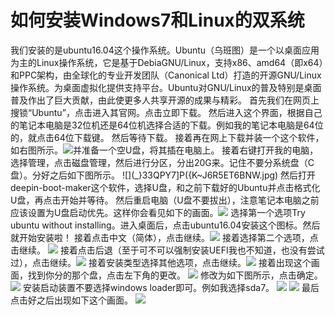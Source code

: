 # 如何安装Windows7和Linux的双系统
我们安装的是ubuntu16.04这个操作系统。Ubuntu（乌班图）是一个以桌面应用为主的Linux操作系统，它是基于DebiaGNU/Linux，支持x86、amd64（即x64）和PPC架构，由全球化的专业开发团队（Canonical Ltd）打造的开源GNU/Linux操作系统。为桌面虚拟化提供支持平台。Ubuntu对GNU/Linux的普及特别是桌面普及作出了巨大贡献，由此使更多人共享开源的成果与精彩。
首先我们在网页上搜锁“Ubuntu”，点击进入其官网。点击立即下载。
然后进入这个界面，根据自己的笔记本电脑是32位机还是64位机选择合适的下载。例如我的笔记本电脑是64位的，就点击64位下载键。
然后等待下载。
接着再在网上下载并装一个这个软件，如右图所示。![](13}NL}@%2K~2[]7845~[QQQ4.png)并准备一个空U盘，将其插在电脑上。
接着右键打开我的电脑，选择管理，点击磁盘管理，然后进行分区，分出20G来。记住不要分系统盘（C盘）。分好之后如下图所示。
![](_}33QPY7]P({K~J6R5ET6BNW.jpg)
然后打开deepin-boot-maker这个软件，选择U盘，和之前下载好的Ubuntu并点击格式化U盘，再点击开始并等待。
然后重启电脑（U盘不要拔出），注意笔记本电脑之前应该设置为U盘启动优先。这样你会看见如下的画面。![](07398D1392CD5C5EC7C92B96129AE9C8A.jpg)
选择第一个选项Try ubuntu without installing。进入桌面后，点击ubuntu16.04安装这个图标。然后就开始安装啦！
接着点击中文（简体），点击继续。![](65AC3EE29FDFE537DAFC55AA02C20127.jpg)
接着选择第二个选项，点击继续。
![](5C0D4A6B90D87E915F980C409F06F842.jpg)
接着点击后退（至于可不可以强制安装UEFI我也不知道，也没有尝试过），点击继续。![](1E59BFA71C1AB1CAD742A2B2011A3CBF.jpg)
接着安装类型选择其他选项，点击继续。![](1295AA6347D5623CC71CD553689F4BC2.jpg)
接着出现这个画面，找到你分的那个盘，点击左下角的更改。
![](0C091452A87596066798A297DD073ECD.jpg)
修改为如下图所示，点击确定。
![](60979C7DCFBC9493BA210A95FFCC0648.jpg)
安装启动装置不要选择windows loader即可。例如我选择sda7。
![](78D5B10DD0A0124D555569B6964188F6.jpg)
![](5DA75914D622DAB1C52A2B90EAF73FB5.jpg)
最后点击好之后出现如下这个画面。
![](1060A240CD4083DDE27CDE8DC2E65256.jpg)



